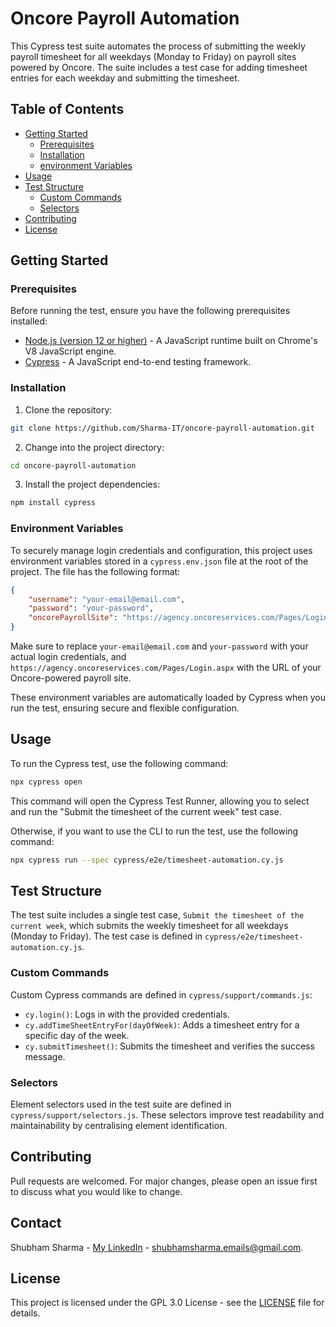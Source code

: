 # Oncore Payroll Automation

 This Cypress test suite automates the process of submitting the weekly payroll timesheet for all weekdays (Monday to Friday) on payroll sites powered by Oncore. The suite includes a test case for adding timesheet entries for each weekday and submitting the timesheet.

## Table of Contents

- [Getting Started](#getting-started)
  - [Prerequisites](#prerequisites)
  - [Installation](#installation)
  - [environment Variables](#environment-variables)
- [Usage](#usage)
- [Test Structure](#test-structure)
    - [Custom Commands](#custom-commands)
    - [Selectors](#selectors)
- [Contributing](#contributing)
- [License](#license)

## Getting Started

### Prerequisites

Before running the test, ensure you have the following prerequisites installed:

* [Node.js (version 12 or higher)](https://nodejs.org/en/) - A JavaScript runtime built on Chrome's V8 JavaScript engine.
* [Cypress](https://www.cypress.io/) - A JavaScript end-to-end testing framework.

### Installation

1. Clone the repository:

```sh
git clone https://github.com/Sharma-IT/oncore-payroll-automation.git
```

2. Change into the project directory:

```sh
cd oncore-payroll-automation
```
3. Install the project dependencies:

```sh
npm install cypress
```

### Environment Variables

To securely manage login credentials and configuration, this project uses environment variables stored in a `cypress.env.json` file at the root of the project. The file has the following format:

```json
{
    "username": "your-email@email.com",
    "password": "your-password",
    "oncorePayrollSite": "https://agency.oncoreservices.com/Pages/Login.aspx"
}
```

Make sure to replace `your-email@email.com` and `your-password` with your actual login credentials, and `https://agency.oncoreservices.com/Pages/Login.aspx` with the URL of your Oncore-powered payroll site.

These environment variables are automatically loaded by Cypress when you run the test, ensuring secure and flexible configuration.

## Usage

To run the Cypress test, use the following command:

```sh
npx cypress open
```

This command will open the Cypress Test Runner, allowing you to select and run the "Submit the timesheet of the current week" test case.

Otherwise, if you want to use the CLI to run the test, use the following command:

```sh
npx cypress run --spec cypress/e2e/timesheet-automation.cy.js
```

## Test Structure

The test suite includes a single test case, `Submit the timesheet of the current week`, which submits the weekly timesheet for all weekdays (Monday to Friday). The test case is defined in `cypress/e2e/timesheet-automation.cy.js`.

### Custom Commands

Custom Cypress commands are defined in `cypress/support/commands.js`:

- `cy.login()`: Logs in with the provided credentials.
- `cy.addTimeSheetEntryFor(dayOfWeek)`: Adds a timesheet entry for a specific day of the week.
- `cy.submitTimesheet()`: Submits the timesheet and verifies the success message.

### Selectors

Element selectors used in the test suite are defined in `cypress/support/selectors.js`. These selectors improve test readability and maintainability by centralising element identification.

## Contributing

Pull requests are welcomed. For major changes, please open an issue first to discuss what you would like to change.

## Contact

Shubham Sharma - [My LinkedIn](https://www.linkedin.com/in/sharma-it/) - shubhamsharma.emails@gmail.com.

## License

This project is licensed under the GPL 3.0 License - see the [LICENSE](LICENSE) file for details.
